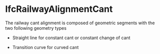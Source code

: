 IfcRailwayAlignmentCant
=======================
The railway cant alignment is composed of geometric segments with the two
following geometry types  

  

  * Straight line for constant cant or constant change of cant
  

  * Transition curve for curved cant
  


